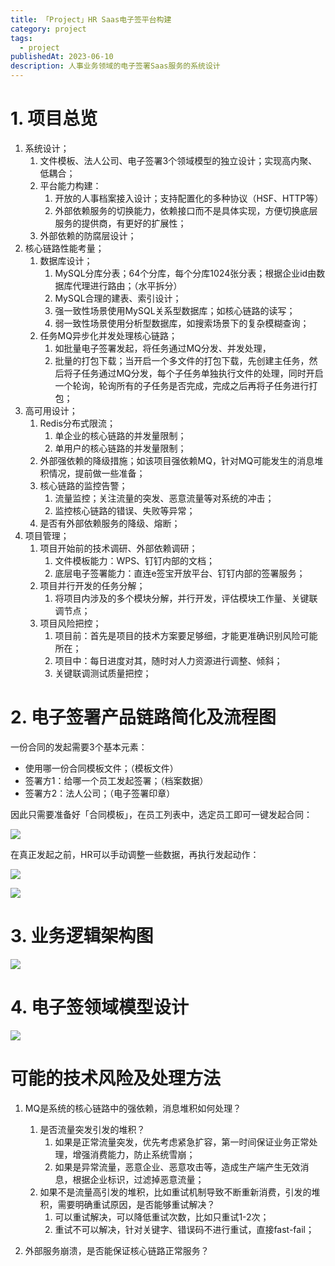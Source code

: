 ```yaml
---
title: 「Project」HR Saas电子签平台构建
category: project
tags:
  - project
publishedAt: 2023-06-10
description: 人事业务领域的电子签署Saas服务的系统设计
---
```


# 1. 项目总览

1. 系统设计；
	1. 文件模板、法人公司、电子签署3个领域模型的独立设计；实现高内聚、低耦合；
	2. 平台能力构建：
		1. 开放的人事档案接入设计；支持配置化的多种协议（HSF、HTTP等）
		2. 外部依赖服务的切换能力，依赖接口而不是具体实现，方便切换底层服务的提供商，有更好的扩展性；
	3. 外部依赖的防腐层设计；
2. 核心链路性能考量；
	1. 数据库设计；
		1. MySQL分库分表；64个分库，每个分库1024张分表；根据企业id由数据库代理进行路由；（水平拆分）
		2. MySQL合理的建表、索引设计；
		3. 强一致性场景使用MySQL关系型数据库；如核心链路的读写；
		4. 弱一致性场景使用分析型数据库，如搜索场景下的复杂模糊查询；
	2. 任务MQ异步化并发处理核心链路；
		1. 如批量电子签署发起，将任务通过MQ分发、并发处理，
		2. 批量的打包下载；当开启一个多文件的打包下载，先创建主任务，然后将子任务通过MQ分发，每个子任务单独执行文件的处理，同时开启一个轮询，轮询所有的子任务是否完成，完成之后再将子任务进行打包；
3. 高可用设计；
	1. Redis分布式限流；
		1. 单企业的核心链路的并发量限制；
		2. 单用户的核心链路的并发量限制；
	2. 外部强依赖的降级措施；如该项目强依赖MQ，针对MQ可能发生的消息堆积情况，提前做一些准备；
	3. 核心链路的监控告警；
		1. 流量监控；关注流量的突发、恶意流量等对系统的冲击；
		2. 监控核心链路的错误、失败等异常；
	4. 是否有外部依赖服务的降级、熔断；
4. 项目管理；
	1. 项目开始前的技术调研、外部依赖调研；
		1. 文件模板能力：WPS、钉钉内部的文档；
		2. 底层电子签署能力：直连e签宝开放平台、钉钉内部的签署服务；
	2. 项目并行开发的任务分解；
		1. 将项目内涉及的多个模块分解，并行开发，评估模块工作量、关键联调节点；
	3. 项目风险把控；
		1. 项目前：首先是项目的技术方案要足够细，才能更准确识别风险可能所在；
		2. 项目中：每日进度对其，随时对人力资源进行调整、倾斜；
		3. 关键联调测试质量把控；


# 2. 电子签署产品链路简化及流程图

一份合同的发起需要3个基本元素：
- 使用哪一份合同模板文件；（模板文件）
- 签署方1：给哪一个员工发起签署；（档案数据）
- 签署方2：法人公司；（电子签署印章）

因此只需要准备好「合同模板」，在员工列表中，选定员工即可一键发起合同：

![](/images/hr-saas-esign-usecase-1.png)

在真正发起之前，HR可以手动调整一些数据，再执行发起动作：

![](/images/hr-saas-esign-usecase-2.png)

![](/images/hr-saas-esign-start.png)


# 3. 业务逻辑架构图

![](/images/hr-saas-esign-architecture-design.png)

# 4. 电子签领域模型设计

![](/images/hr-saas-esign-domain.png)


# 可能的技术风险及处理方法

1. MQ是系统的核心链路中的强依赖，消息堆积如何处理？
	1. 是否流量突发引发的堆积？
		1. 如果是正常流量突发，优先考虑紧急扩容，第一时间保证业务正常处理，增强消费能力，防止系统雪崩；
		2. 如果是异常流量，恶意企业、恶意攻击等，造成生产端产生无效消息，根据企业标识，过滤掉恶意流量；
	2. 如果不是流量高引发的堆积，比如重试机制导致不断重新消费，引发的堆积，需要明确重试原因，是否能够重试解决？
		1. 可以重试解决，可以降低重试次数，比如只重试1-2次；
		2. 重试不可以解决，针对关键字、错误码不进行重试，直接fast-fail；

2. 外部服务崩溃，是否能保证核心链路正常服务？


